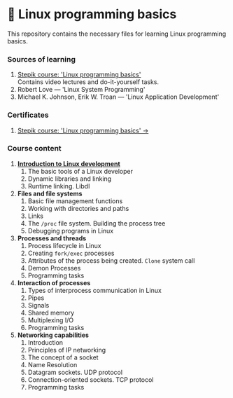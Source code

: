 # :penguin: Linux programming basics
This repository contains the necessary files for learning Linux programming basics.

### Sources of learning
1. [Stepik course: 'Linux programming basics'](https://stepik.org/course/548/syllabus)<br>
Contains video lectures and do-it-yourself tasks.
1. Robert Love — 'Linux System Programming'
1. Michael K. Johnson, Erik W. Troan — 'Linux Application Development'

### Certificates
1. [Stepik course: 'Linux programming basics' →](https://stepik.org/cert/1454725)

### Course content
1. **[Introduction to Linux development](./src/1.%20Introduction)**
    1. The basic tools of a Linux developer
    1. Dynamic libraries and linking
    1. Runtime linking. Libdl
1. **Files and file systems**
    1. Basic file management functions
    1. Working with directories and paths
    1. Links
    1. The `/proc` file system. Building the process tree
    1. Debugging programs in Linux
1. **Processes and threads**
    1. Process lifecycle in Linux
    1. Creating `fork/exec` processes
    1. Attributes of the process being created. `Clone` system call
    1. Demon Processes
    1. Programming tasks
1. **Interaction of processes**
    1. Types of interprocess communication in Linux
    1. Pipes
    1. Signals
    1. Shared memory
    1. Multiplexing I/O
    1. Programming tasks
1. **Networking capabilities**
    1. Introduction
    1. Principles of IP networking
    1. The concept of a socket
    1. Name Resolution
    1. Datagram sockets. UDP protocol
    1. Connection-oriented sockets. TCP protocol
    1. Programming tasks
